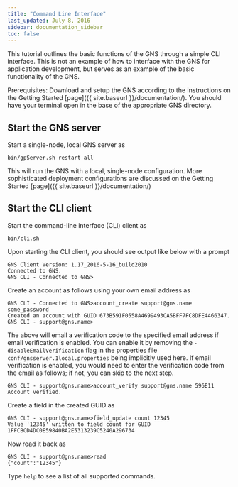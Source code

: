 ```yaml
---
title: "Command Line Interface"
last_updated: July 8, 2016
sidebar: documentation_sidebar
toc: false
---
```


This tutorial outlines the basic functions of the GNS through a simple CLI interface. This is not an example of how to interface with the GNS for application development, but serves as an example of the basic functionality of the GNS.

Prerequisites: Download and setup the GNS according to the instructions on the Getting Started [page]({{ site.baseurl }}/documentation/). You should have your terminal open in the base of the appropriate GNS directory.

## Start the GNS server

Start a single-node, local GNS server as

```
bin/gpServer.sh restart all
```

This will run the GNS with a local, single-node configuration. More sophisticated deployment configurations are discussed on the Getting Started [page]({{ site.baseurl }}/documentation/)

## Start the CLI client

Start the command-line interface (CLI) client as 

```
bin/cli.sh
```
Upon starting the CLI client, you should see output like below with a prompt

```
GNS Client Version: 1.17_2016-5-16_build2010
Connected to GNS.
GNS CLI - Connected to GNS>
```

Create an account as follows using your own email address as

```
GNS CLI - Connected to GNS>account_create support@gns.name some_password
Created an account with GUID 673B591F0558A4699493CA5BFF7FC8DFE4466347.
GNS CLI - support@gns.name>
```

The above will email a verification code to the specified email address if email verification is enabled. You can enable it by removing the `-disableEmailVerification` flag in the properties file `conf/gnsserver.1local.properties` being implicitly used here. If email verification is enabled, you would need to enter the verification code from the email as follows; if not, you can skip to the next step.

```
GNS CLI - support@gns.name>account_verify support@gns.name 596E11
Account verified.
```
 
Create a field in the created GUID as

```
GNS CLI - support@gns.name>field_update count 12345
Value '12345' written to field count for GUID 1FFCBCD4DC0E59840BA2E5313239C5240A296734
```

Now read it back as

```
GNS CLI - support@gns.name>read
{"count":"12345"}
```

Type `help` to see a list of all supported commands.

